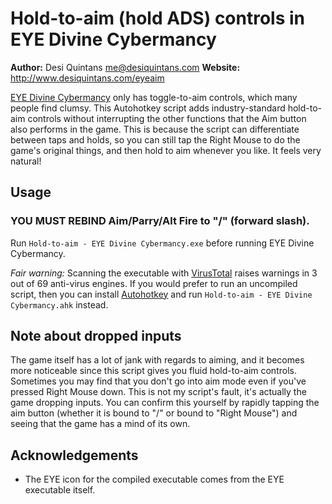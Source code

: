 # Hold-to-aim (hold ADS) controls in EYE Divine Cybermancy

**Author:** Desi Quintans <me@desiquintans.com>
**Website:** <http://www.desiquintans.com/eyeaim>

[EYE Divine Cybermancy](https://store.steampowered.com/app/91700/EYE_Divine_Cybermancy/) only has toggle-to-aim controls, which many people find clumsy. This Autohotkey script adds industry-standard hold-to-aim controls without interrupting the other functions that the Aim button also performs in the game. This is because the script can differentiate between taps and holds, so you can still tap the Right Mouse to do the game's original things, and then hold to aim whenever you like. It feels very natural!



## Usage

### **YOU MUST REBIND Aim/Parry/Alt Fire to "/" (forward slash).** ###

Run `Hold-to-aim - EYE Divine Cybermancy.exe` before running EYE Divine Cybermancy. 

_Fair warning:_ Scanning the executable with [VirusTotal](https://www.virustotal.com) raises warnings in 3 out of 69 anti-virus engines. If you would prefer to run an uncompiled script, then you can install [Autohotkey](https://www.autohotkey.com/) and run `Hold-to-aim - EYE Divine Cybermancy.ahk` instead.



## Note about dropped inputs

The game itself has a lot of jank with regards to aiming, and it becomes more noticeable since this script gives you fluid hold-to-aim controls. Sometimes you may find that you don't go into aim mode even if you've pressed Right Mouse down. This is not my script's fault, it's actually the game dropping inputs. You can confirm this yourself by rapidly tapping the aim button (whether it is bound to "/" or bound to "Right Mouse") and seeing that the game has a mind of its own.



## Acknowledgements

- The EYE icon for the compiled executable comes from the EYE executable itself.
